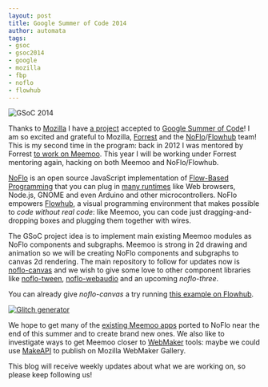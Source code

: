 ```yaml
--- 
layout: post
title: Google Summer of Code 2014
author: automata
tags: 
- gsoc
- gsoc2014
- google
- mozilla
- fbp
- noflo
- flowhub
---
```


![GSoC 2014](http://meemoo.org/images/gsoc2014.png)

Thanks to [Mozilla](http://mozilla.org) I have
[a project](https://www.google-melange.com/gsoc/project/details/google/gsoc2014/automata/5733935958982656)
accepted to
[Google Summer of Code](https://www.google-melange.com/gsoc/homepage/google/gsoc2014)!
I am so excited and grateful to Mozilla,
[Forrest](http://forresto.com) and the
[NoFlo](http://noflojs.org)/[Flowhub](http://flowhub.io) team! This is
my second time in the program: back in 2012 I was mentored by Forrest
[to work on Meemoo](https://wiki.mozilla.org/SummerOfCode/2012/Meemoo). This
year I will be working under Forrest mentoring again, hacking on both
Meemoo and NoFlo/Flowhub.

[NoFlo](http://noflojs.org) is an open source JavaScript
implementation of
[Flow-Based Programming](http://en.wikipedia.org/wiki/Flow-based_programming)
that you can plug in
[many runtimes](http://flowhub.io/documentation/flowhub-faq/#what-runtimeslanguages-are-supported)
like Web browsers, Node.js, GNOME and even Arduino and other
microcontrollers. NoFlo empowers [Flowhub](http://flowhub.io), a
visual programming environment that makes possible to _code without
real code_: like Meemoo, you can code just dragging-and-dropping boxes
and plugging them together with wires.

The GSoC project idea is to implement main existing Meemoo modules as
NoFlo components and subgraphs. Meemoo is strong in 2d drawing and
animation so we will be creating NoFlo components and subgraphs to
canvas 2d rendering. The main repository to follow for updates now is
[noflo-canvas](http://github.com/noflo/noflo-canvas) and we wish to
give some love to other component libraries like
[noflo-tween](https://github.com/djdeath/noflo-tween),
[noflo-webaudio](https://github.com/automata/noflo-webaudio) and an
upcoming _noflo-three_.

You can already give _noflo-canvas_ a try running [this example on Flowhub](http://app.flowhub.io/#example/5f74ae0e1efc6ab52757).

[![Glitch generator](http://meemoo.org/images/glitch_generator.gif)](http://app.flowhub.io/#example/5f74ae0e1efc6ab52757)

We hope to get many of the
[existing Meemoo apps](http://meemoo.org/hack-our-apps) ported to
NoFlo near the end of this summer and to create brand new ones. We
also like to investigate ways to get Meemoo closer to
[WebMaker](http://webmaker.org) tools: maybe we could use
[MakeAPI](https://github.com/mozilla/MakeAPI) to publish on Mozilla
WebMaker Gallery.

This blog will receive weekly updates about what we are working on, so
please keep following us!
